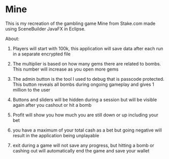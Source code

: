 # Mine
This is my recreation of the gambling game Mine from Stake.com  made using SceneBuilder JavaFX in Eclipse.

About:

1. Players will start with 100k, this application will save data after each run in a separate encrypted file

2. The multiplier is based on how many gems there are related to bombs. This number will increase as you open more gems

3. The admin button is the tool I used to debug that is passcode protected. This button reveals all bombs during ongoing gameplay and gives 1 million to the user

4. Buttons and sliders will be hidden during a session but will be visible again after you cashout or hit a bomb

5. Profit will show you how much you are still down or up including your bet

6. you have a maximum of your total cash as a bet but going negative  will result in the application being unplayable

7. exit during a game will not save any progress, but hitting a bomb or cashing out will automatically end the game and save your wallet
